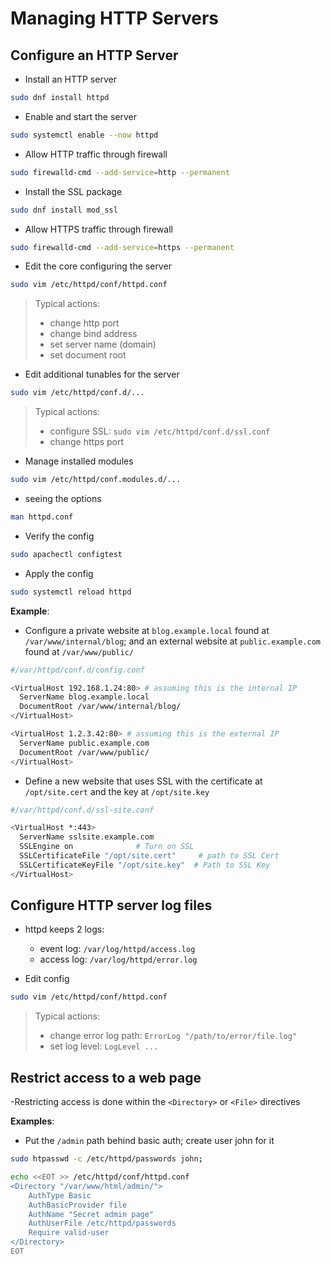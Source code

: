 # Managing HTTP Servers

## Configure an HTTP Server

- Install an HTTP server
```bash
sudo dnf install httpd
```

- Enable and start the server
```bash
sudo systemctl enable --now httpd
```

- Allow HTTP traffic through firewall
```bash
sudo firewalld-cmd --add-service=http --permanent
```

- Install the SSL package
```bash
sudo dnf install mod_ssl
```

- Allow HTTPS traffic through firewall
```bash
sudo firewalld-cmd --add-service=https --permanent
```

- Edit the core configuring the server
```bash
sudo vim /etc/httpd/conf/httpd.conf
```

> Typical actions:  
>  - change http port  
>  - change bind address  
>  - set server name (domain)  
>  - set document root  

- Edit additional tunables for the server
```bash
sudo vim /etc/httpd/conf.d/...
```
> Typical actions:  
>  - configure SSL: `sudo vim /etc/httpd/conf.d/ssl.conf`  
>  - change https port  

- Manage installed modules
```bash
sudo vim /etc/httpd/conf.modules.d/...
```

- seeing the options
```bash
man httpd.conf
```

- Verify the config
```bash
sudo apachectl configtest
```

- Apply the config
```bash
sudo systemctl reload httpd
```

**Example**:

- Configure a private website at `blog.example.local` found at `/var/www/internal/blog`; and an external website at `public.example.com` found at `/var/www/public/`

```bash
#/var/httpd/conf.d/config.conf

<VirtualHost 192.168.1.24:80> # assuming this is the internal IP
  ServerName blog.example.local
  DocumentRoot /var/www/internal/blog/
</VirtualHost>

<VirtualHost 1.2.3.42:80> # assuming this is the external IP
  ServerName public.example.com
  DocumentRoot /var/www/public/
</VirtualHost>
```

- Define a new website that uses SSL with the certificate at `/opt/site.cert` and the key at `/opt/site.key`

```bash
#/var/httpd/conf.d/ssl-site.conf

<VirtualHost *:443>
  ServerName sslsite.example.com
  SSLEngine on              # Turn on SSL
  SSLCertificateFile "/opt/site.cert"     # path to SSL Cert
  SSLCertificateKeyFile "/opt/site.key"  # Path to SSL Key
</VirtualHost>
```

## Configure HTTP server log files

- httpd keeps 2 logs:
  - event log: `/var/log/httpd/access.log`
  - access log: `/var/log/httpd/error.log`

- Edit config
```bash
sudo vim /etc/httpd/conf/httpd.conf
```
> Typical actions:  
>  - change error log path: `ErrorLog "/path/to/error/file.log"`  
>  - set log level: `LogLevel ...`  

## Restrict access to a web page

-Restricting access is done within the `<Directory>` or `<File>` directives

**Examples**:

- Put the `/admin` path behind basic auth; create user john for it

```bash
sudo htpasswd -c /etc/httpd/passwords john;

echo <<EOT >> /etc/httpd/conf/httpd.conf
<Directory "/var/www/html/admin/">
    AuthType Basic
    AuthBasicProvider file
    AuthName "Secret admin page"
    AuthUserFile /etc/httpd/passwords
    Require valid-user
</Directory>
EOT
```
